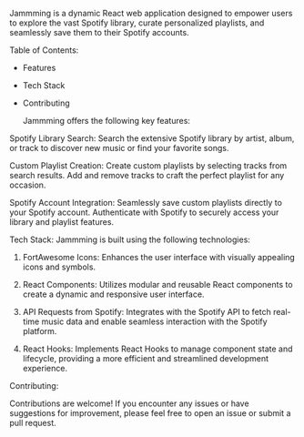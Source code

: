 Jammming is a dynamic React web application designed to empower users to explore the vast Spotify library, curate personalized playlists, and seamlessly save them to their Spotify accounts.

Table of Contents:
- Features
- Tech Stack
- Contributing

  Jammming offers the following key features:

Spotify Library Search: Search the extensive Spotify library by artist, album, or track to discover new music or find your favorite songs.

Custom Playlist Creation: Create custom playlists by selecting tracks from search results. Add and remove tracks to craft the perfect playlist for any occasion.

Spotify Account Integration: Seamlessly save custom playlists directly to your Spotify account. Authenticate with Spotify to securely access your library and playlist features.

  Tech Stack: 
Jammming is built using the following technologies:

1. FortAwesome Icons: Enhances the user interface with visually appealing icons and symbols.

2. React Components: Utilizes modular and reusable React components to create a dynamic and responsive user interface.

3. API Requests from Spotify: Integrates with the Spotify API to fetch real-time music data and enable seamless interaction with the Spotify platform.

4. React Hooks: Implements React Hooks to manage component state and lifecycle, providing a more efficient and streamlined development experience.

  Contributing:

Contributions are welcome! If you encounter any issues or have suggestions for improvement, please feel free to open an issue or submit a pull request.
